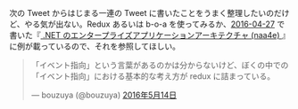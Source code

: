 次の Tweet からはじまる一連の Tweet に書いたことをうまく整理したいのだけど、やる気が出ない。Redux あるいは b-o-a を使ってみるか、[2016-04-27][] で書いた『[ .NET のエンタープライズアプリケーションアーキテクチャ (naa4e) ](https://www.amazon.co.jp/dp/B00ZQZ8JNE)』に例が載っているので、それを参照してほしい。

<blockquote class="twitter-tweet" data-lang="ja"><p lang="ja" dir="ltr">「イベント指向」という言葉があるのかは分からないけど、ぼくの中での「イベント指向」における基本的な考え方が redux に詰まっている。</p>&mdash; bouzuya (@bouzuya) <a href="https://twitter.com/bouzuya/status/731301213887586304">2016年5月14日</a></blockquote>
<script async src="//platform.twitter.com/widgets.js" charset="utf-8"></script>

[2016-04-27]: https://blog.bouzuya.net/2016/04/27/
